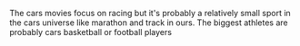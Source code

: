 The cars movies focus on racing but it's probably a relatively small sport in the cars universe like marathon and track in ours. The biggest athletes are probably cars basketball or football players

